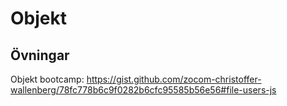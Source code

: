 # Objekt

## Övningar

Objekt bootcamp: https://gist.github.com/zocom-christoffer-wallenberg/78fc778b6c9f0282b6cfc95585b56e56#file-users-js